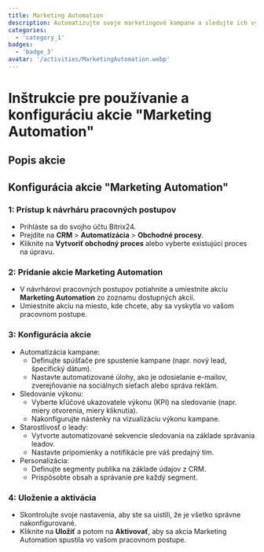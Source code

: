 ```yaml
---
title: Marketing Automation
description: Automatizujte svoje marketingové kampane a sledujte ich výkon.
categories: 
  - 'category_1'
badges: 
  - 'badge_3'
avatar: '/activities/MarketingAutomation.webp'
---
```

# Inštrukcie pre používanie a konfiguráciu akcie "Marketing Automation"

## Popis akcie

## **Konfigurácia akcie "Marketing Automation"**

### 1: Prístup k návrháru pracovných postupov
- Prihláste sa do svojho účtu Bitrix24.
- Prejdite na **CRM** > **Automatizácia** > **Obchodné procesy**.
- Kliknite na **Vytvoriť obchodný proces** alebo vyberte existujúci proces na úpravu.

### 2: Pridanie akcie Marketing Automation
- V návrhárovi pracovných postupov potiahnite a umiestnite akciu **Marketing Automation** zo zoznamu dostupných akcií.
- Umiestnite akciu na miesto, kde chcete, aby sa vyskytla vo vašom pracovnom postupe.

### 3: Konfigurácia akcie
- Automatizácia kampane:
  - Definujte spúšťače pre spustenie kampane (napr. nový lead, špecifický dátum).
  - Nastavte automatizované úlohy, ako je odosielanie e-mailov, zverejňovanie na sociálnych sieťach alebo správa reklám.
- Sledovanie výkonu:
  - Vyberte kľúčové ukazovatele výkonu (KPI) na sledovanie (napr. miery otvorenia, miery kliknutia).
  - Nakonfigurujte nástenky na vizualizáciu výkonu kampane.
- Starostlivosť o leady:
  - Vytvorte automatizované sekvencie sledovania na základe správania leadov.
  - Nastavte pripomienky a notifikácie pre váš predajný tím.
- Personalizácia:
  - Definujte segmenty publika na základe údajov z CRM.
  - Prispôsobte obsah a správanie pre každý segment.

### 4: Uloženie a aktivácia
- Skontrolujte svoje nastavenia, aby ste sa uistili, že je všetko správne nakonfigurované.
- Kliknite na **Uložiť** a potom na **Aktivovať**, aby sa akcia Marketing Automation spustila vo vašom pracovnom postupe.